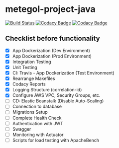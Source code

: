 # metegol-project-java
[![Build Status](https://travis-ci.com/francisco-serrano/metegol-project-java.svg?branch=master)](https://travis-ci.com/francisco-serrano/metegol-project-java)
[![Codacy Badge](https://api.codacy.com/project/badge/Grade/caeccb67bdd14473975bb2fdc53f9ad5)](https://www.codacy.com/manual/francisco-serrano/metegol-project-java?utm_source=github.com&amp;utm_medium=referral&amp;utm_content=francisco-serrano/metegol-project-java&amp;utm_campaign=Badge_Grade)
[![Codacy Badge](https://api.codacy.com/project/badge/Coverage/caeccb67bdd14473975bb2fdc53f9ad5)](https://www.codacy.com/manual/francisco-serrano/metegol-project-java?utm_source=github.com&utm_medium=referral&utm_content=francisco-serrano/metegol-project-java&utm_campaign=Badge_Coverage)

## Checklist before functionality
- [x] App Dockerization (Dev Environment)
- [x] App Dockerization (Prod Environment)
- [x] Integration Testing
- [x] Unit Testing
- [x] CI: Travis - App Dockerization (Test Environment)
- [x] Rearrange Makefiles
- [x] Codacy Reports
- [x] Logging Structure (correlation-id)
- [x] Configure AWS VPC, Security Groups, etc.
- [ ] CD: Elastic Beanstalk (Disable Auto-Scaling)
- [ ] Connection to database
- [ ] Migrations Setup
- [ ] Complete Health Check
- [ ] Authentication with JWT
- [ ] Swagger
- [ ] Monitoring with Actuator
- [ ] Scripts for load testing with ApacheBench
